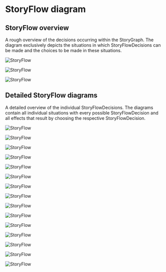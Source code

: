 # StoryFlow diagram

## StoryFlow overview

A rough overview of the decisions occurring within the StoryGraph. The diagram exclusively depicts the situations in which StoryFlowDecisions can be made and the choices to be made in these situations.

![StoryFlow](diagrams/storyflow-diagrams/storyflow-1.svg)

![StoryFlow](diagrams/storyflow-diagrams/storyflow-2.svg)

![StoryFlow](diagrams/storyflow-diagrams/storyflow-3.svg)

## Detailed StoryFlow diagrams

A detailed overview of the individual StoryFlowDecisions. The diagrams contain all individual situations with every possible StoryFlowDecision and all effects that result by choosing the respective StoryFlowDecision.

![StoryFlow](diagrams/storyflow-diagrams/storyflow-decision-1.svg)

![StoryFlow](diagrams/storyflow-diagrams/storyflow-decision-2.svg)

![StoryFlow](diagrams/storyflow-diagrams/storyflow-decision-3.svg)

![StoryFlow](diagrams/storyflow-diagrams/storyflow-decision-4.svg)

![StoryFlow](diagrams/storyflow-diagrams/storyflow-decision-5.svg)

![StoryFlow](diagrams/storyflow-diagrams/storyflow-decision-6.svg)

![StoryFlow](diagrams/storyflow-diagrams/storyflow-decision-7.svg)

![StoryFlow](diagrams/storyflow-diagrams/storyflow-decision-8.svg)

![StoryFlow](diagrams/storyflow-diagrams/storyflow-decision-9.svg)

![StoryFlow](diagrams/storyflow-diagrams/storyflow-decision-10.svg)

![StoryFlow](diagrams/storyflow-diagrams/storyflow-decision-11.svg)

![StoryFlow](diagrams/storyflow-diagrams/storyflow-decision-12.svg)

![StoryFlow](diagrams/storyflow-diagrams/storyflow-decision-13.svg)

![StoryFlow](diagrams/storyflow-diagrams/storyflow-decision-14.svg)

![StoryFlow](diagrams/storyflow-diagrams/storyflow-decision-15.svg)





